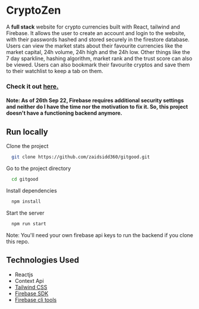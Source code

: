 <h1>CryptoZen</h1>

<p>A <strong>full stack</strong> website for crypto currencies built with React, tailwind and Firebase. It allows the user to create an account and login to the website, with their passwords hashed and stored securely in the firestore database. Users can view the market stats about their favourite currencies like the market capital, 24h volume, 24h high and the 24h low. Other things like the 7 day sparkline, hashing algorithm, market rank and the trust score can also be viewed. Users can also bookmark their favourite cryptos and save them to their watchlist to keep a tab on them. </p>

<h3>Check it out <a href="https://zaidsidd360.github.io/cryptozen">here.</a></h3>
<h4>Note: As of 26th Sep 22, Firebase requires additional security settings and neither do I have the time nor the motivation to fix it. So, this project doesn't have a functioning backend anymore.</h4>

## Run locally 

Clone the project

```bash
  git clone https://github.com/zaidsidd360/gitgood.git
```

Go to the project directory

```bash
  cd gitgood
```

Install dependencies

```bash
  npm install
```

Start the server

```bash
  npm run start
```

Note: You'll need your own firebase api keys to  run the backend if you clone this repo.

<h2>Technologies Used</h2>

<ul>
<li>Reactjs</li>
<li>Context Api</li>
<li><a href="https://github.com/tailwindlabs/tailwindcss" target="_blank">Tailwind CSS</a></li>
<li><a href="https://github.com/firebase/firebase-js-sdk" target="_blank">Firebase SDK</a></li>
<li><a href="https://github.com/firebase/firebase-tools" target="_blank">Firebase cli tools</a></li>
</ul>



